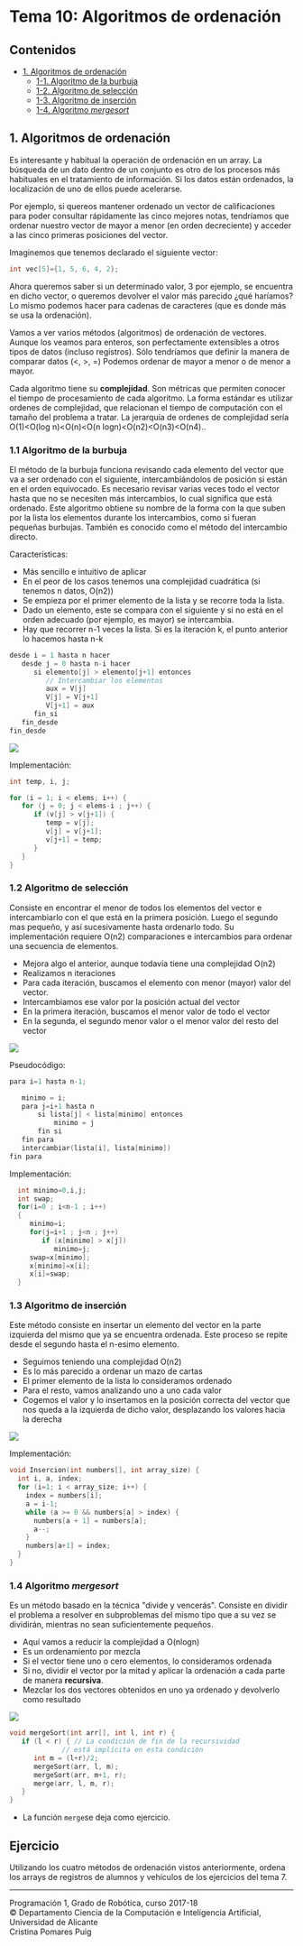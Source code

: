 # Tema 10: Algoritmos de ordenación

## Contenidos

- [1. Algoritmos de ordenación](#1)
	- [1-1. Algoritmo de la burbuja ](#1-1)
	- [1-2. Algoritmo de selección ](#1-2)
	- [1-3. Algoritmo de inserción ](#1-3)
	- [1-4. Algoritmo *mergesort* ](#1-4)

## <a name="1"/> 1. Algoritmos de ordenación

Es interesante y habitual la operación de ordenación en un array. La búsqueda de un dato dentro de un conjunto es otro de los procesos más habituales en el tratamiento de información. Si los datos están ordenados, la localización de uno de ellos puede acelerarse. 

Por ejemplo, si quereos mantener ordenado un vector de calificaciones para poder consultar rápidamente las cinco mejores notas, tendríamos que ordenar nuestro vector de mayor a menor (en orden decreciente) y acceder a las cinco primeras posiciones del vector.

Imaginemos que tenemos declarado el siguiente vector:~~~cint vec[5]={1, 5, 6, 4, 2};
~~~Ahora queremos saber si un determinado valor, 3 por ejemplo, se encuentra en dicho vector, o queremos devolver el valor más parecido ¿qué haríamos?Lo mismo podemos hacer para cadenas de caracteres (que es donde más se usa la ordenación).Vamos a ver varios métodos (algoritmos) de ordenación de vectores.Aunque los veamos para enteros, son perfectamente extensibles a otros tipos de datos (incluso registros).Sólo tendríamos que definir la manera de comparar datos (<, >, =) Podemos ordenar de mayor a menor o de menor a mayor.

Cada algoritmo tiene su **complejidad**. Son métricas que permiten conocer el tiempo de procesamiento de cada algoritmo. 
La forma estándar es utilizar ordenes de complejidad, que relacionan el tiempo de computación con el tamaño del problema a tratar.La jerarquía de ordenes de complejidad sería O(1)<O(log n)<O(n)<O(n logn)<O(n2)<O(n3)<O(n4)..

### <a name="1.1"/> 1.1 Algoritmo de la burbuja

El método de la burbuja funciona revisando cada elemento del vector que va a ser ordenado con el siguiente, intercambiándolos de posición si están en el orden equivocado. Es necesario revisar varias veces todo el vector hasta que no se necesiten más intercambios, lo cual significa que está ordenado. Este algoritmo obtiene su nombre de la forma con la que suben por la lista los elementos durante los intercambios, como si fueran pequeñas burbujas. También es conocido como el método del intercambio directo. 

Características:

- Más sencillo e intuitivo de aplicar- En el peor de los casos tenemos una complejidad cuadrática (si tenemos n datos, O(n2))- Se empieza por el primer elemento de la lista y se recorre toda la lista.- Dado un elemento, este se compara con el siguiente y si no está en el orden adecuado (por ejemplo, es mayor) se intercambia.- Hay que recorrer n-1 veces la lista. Si es la iteración k, el punto anterior lo hacemos hasta n-k

~~~c
desde i = 1 hasta n hacer   desde j = 0 hasta n-i hacer      si elemento[j] > elemento[j+1] entonces         // Intercambiar los elementos 
         aux = V[j]         V[j] = V[j+1]         V[j+1] = aux      fin_si 
   fin_desdefin_desde
~~~

![](./imagenes/burbuja.png)

Implementación:

~~~c
int temp, i, j;

for (i = 1; i < elems; i++) {
   for (j = 0; j < elems-i ; j++) {
      if (v[j] > v[j+1]) {
         temp = v[j];
         v[j] = v[j+1];
         v[j+1] = temp;
      }
   }         
} 
~~~


### <a name="1.2"/> 1.2 Algoritmo de selección

Consiste en encontrar el menor de todos los elementos del vector e intercambiarlo con el que está en la primera posición. Luego el segundo mas pequeño, y así sucesivamente hasta ordenarlo todo. Su implementación requiere O(n2) comparaciones e intercambios para ordenar una secuencia de elementos.

- Mejora algo el anterior, aunque todavía tiene una complejidad O(n2) 
- Realizamos n iteraciones
- Para cada iteración, buscamos el elemento con menor (mayor) valor del vector.
- Intercambiamos ese valor por la posición actual del vector
- En la primera iteración, buscamos el menor valor de todo el vector
- En la segunda, el segundo menor valor o el menor valor del resto del vector

![](./imagenes/seleccion.png)

Pseudocódigo:

~~~c
para i=1 hasta n-1;

   minimo = i;
   para j=i+1 hasta n
       si lista[j] < lista[minimo] entonces
           minimo = j 
       fin si
   fin para
   intercambiar(lista[i], lista[minimo])
fin para
~~~

Implementación:

~~~c
  int minimo=0,i,j;
  int swap;
  for(i=0 ; i<n-1 ; i++)
  {
     minimo=i;
     for(j=i+1 ; j<n ; j++)
        if (x[minimo] > x[j]) 
           minimo=j;
     swap=x[minimo];
     x[minimo]=x[i];
     x[i]=swap;
  }
~~~

### <a name="1.3"/> 1.3  Algoritmo de inserción

Este método consiste en insertar un elemento del vector en la parte izquierda del mismo que ya se encuentra ordenada. Este proceso se repite desde el segundo hasta el n-esimo elemento.

- Seguimos teniendo una complejidad O(n2)- Es lo más parecido a ordenar un mazo de cartas- El primer elemento de la lista lo consideramos ordenado 
- Para el resto, vamos analizando uno a uno cada valor- Cogemos el valor y lo insertamos en la posición correcta del vector que nos queda a la izquierda de dicho valor, desplazando los valores hacia la derecha

![](./imagenes/insercion.png)

Implementación:

~~~c
void Insercion(int numbers[], int array_size) {
  int i, a, index;
  for (i=1; i < array_size; i++) {
    index = numbers[i];
    a = i-1;
    while (a >= 0 && numbers[a] > index) {
      numbers[a + 1] = numbers[a];
      a--;
    }
    numbers[a+1] = index;
  }
}
~~~

### <a name="1.4"/> 1.4  Algoritmo *mergesort*

Es un método basado en la técnica "divide y vencerás". Consiste en dividir el problema a resolver en subproblemas del mismo tipo que a su vez se dividirán, mientras no sean suficientemente pequeños.

- Aquí vamos a reducir la complejidad a O(nlogn) 
- Es un ordenamiento por mezcla- Si el vector tiene uno o cero elementos, lo consideramos ordenada- Si no, dividir el vector por la mitad y aplicar la ordenación a cada parte de manera **recursiva**.- Mezclar los dos vectores obtenidos en uno ya ordenado y devolverlo como resultado

![](./imagenes/mergesort.png)

~~~c
void mergeSort(int arr[], int l, int r) {   if (l < r) { // La condición de fin de la recursividad             // está implícita en esta condición
      int m = (l+r)/2;      mergeSort(arr, l, m); 
      mergeSort(arr, m+1, r); 
      merge(arr, l, m, r);   }
}
~~~

- La función `merge`se deja como ejercicio.

## Ejercicio

Utilizando los cuatro métodos de ordenación vistos anteriormente, ordena los arrays de registros de alumnos y vehículos de los ejercicios del tema 7.

----

Programación 1, Grado de Robótica, curso 2017-18  
© Departamento Ciencia de la Computación e Inteligencia Artificial, Universidad de Alicante  
Cristina Pomares Puig


